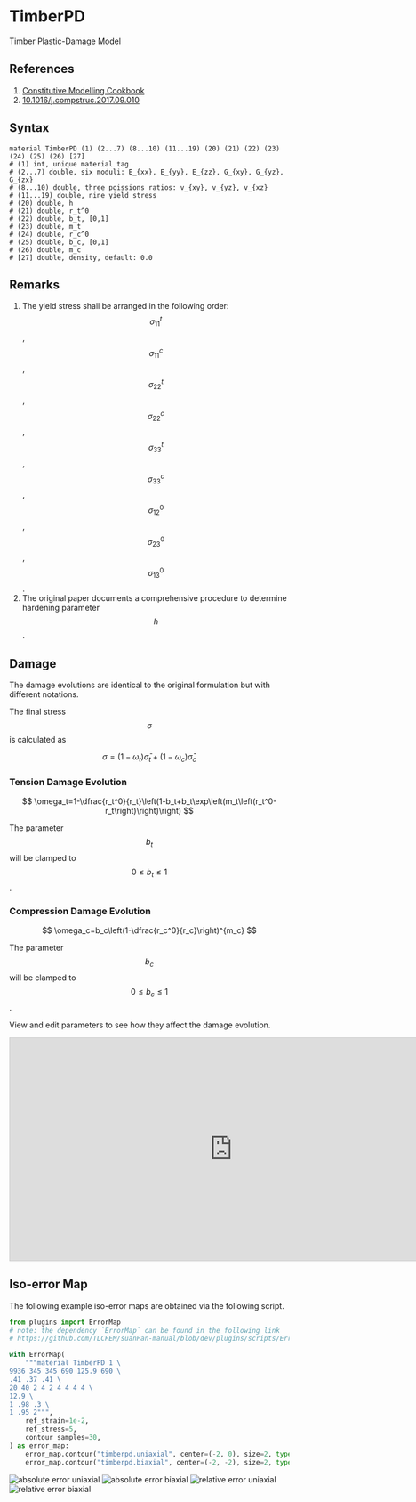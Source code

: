 # TimberPD

Timber Plastic-Damage Model

## References

1. [Constitutive Modelling Cookbook](https://github.com/TLCFEM/constitutive-modelling-cookbook/releases/download/latest/COOKBOOK.pdf)
2. [10.1016/j.compstruc.2017.09.010](https://doi.org/10.1016/j.compstruc.2017.09.010)

## Syntax

```
material TimberPD (1) (2...7) (8...10) (11...19) (20) (21) (22) (23) (24) (25) (26) [27]
# (1) int, unique material tag
# (2...7) double, six moduli: E_{xx}, E_{yy}, E_{zz}, G_{xy}, G_{yz}, G_{zx}
# (8...10) double, three poissions ratios: v_{xy}, v_{yz}, v_{xz}
# (11...19) double, nine yield stress
# (20) double, h
# (21) double, r_t^0
# (22) double, b_t, [0,1]
# (23) double, m_t
# (24) double, r_c^0
# (25) double, b_c, [0,1]
# (26) double, m_c
# [27] double, density, default: 0.0
```

## Remarks

1. The yield stress shall be arranged in the following order: $$\sigma_{11}^t$$, $$\sigma_{11}^c$$, $$\sigma_{22}^t$$,
    $$\sigma_{22}^c$$, $$\sigma_{33}^t$$, $$\sigma_{33}^c$$, $$\sigma_{12}^0$$, $$\sigma_{23}^0$$, $$\sigma_{13}^0$$.
2. The original paper documents a comprehensive procedure to determine hardening parameter $$h$$.

## Damage

The damage evolutions are identical to the original formulation but with different notations.

The final stress $$\sigma$$ is calculated as

$$
\sigma=\left(1-\omega_t\right)\bar{\sigma}_t+\left(1-\omega_c\right)\bar{\sigma}_c
$$

### Tension Damage Evolution

$$
\omega_t=1-\dfrac{r_t^0}{r_t}\left(1-b_t+b_t\exp\left(m_t\left(r_t^0-r_t\right)\right)\right)
$$

The parameter $$b_t$$ will be clamped to $$0\leq{}b_t\leq1$$.

### Compression Damage Evolution

$$
\omega_c=b_c\left(1-\dfrac{r_c^0}{r_c}\right)^{m_c}
$$

The parameter $$b_c$$ will be clamped to $$0\leq{}b_c\leq1$$.

View and edit parameters to see how they affect the damage evolution.

<p style="text-align:center"><iframe src="https://www.desmos.com/calculator/erkilecav8?embed" width="800" height="400" style="border: 1px solid #ccc" frameborder=0></iframe></p>

## Iso-error Map

The following example iso-error maps are obtained via the following script.

```py
from plugins import ErrorMap
# note: the dependency `ErrorMap` can be found in the following link
# https://github.com/TLCFEM/suanPan-manual/blob/dev/plugins/scripts/ErrorMap.py

with ErrorMap(
    """material TimberPD 1 \
9936 345 345 690 125.9 690 \
.41 .37 .41 \
20 40 2 4 2 4 4 4 4 \
12.9 \
1 .98 .3 \
1 .95 2""",
    ref_strain=1e-2,
    ref_stress=5,
    contour_samples=30,
) as error_map:
    error_map.contour("timberpd.uniaxial", center=(-2, 0), size=2, type={"rel", "abs"})
    error_map.contour("timberpd.biaxial", center=(-2, -2), size=2, type={"rel", "abs"})
```

![absolute error uniaxial](timberpd.uniaxial.abs.error.svg)
![absolute error biaxial](timberpd.biaxial.abs.error.svg)
![relative error uniaxial](timberpd.uniaxial.rel.error.svg)
![relative error biaxial](timberpd.biaxial.rel.error.svg)
